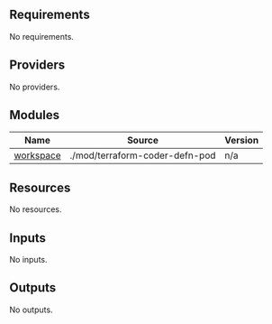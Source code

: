 <!-- BEGIN_TF_DOCS -->
## Requirements

No requirements.

## Providers

No providers.

## Modules

| Name | Source | Version |
|------|--------|---------|
| <a name="module_workspace"></a> [workspace](#module\_workspace) | ./mod/terraform-coder-defn-pod | n/a |

## Resources

No resources.

## Inputs

No inputs.

## Outputs

No outputs.
<!-- END_TF_DOCS -->
